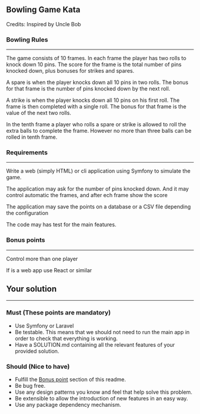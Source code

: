 
## Bowling Game Kata

Credits: Inspired by Uncle Bob

### Bowling Rules
---

The game consists of 10 frames. In each frame the player has two rolls to knock down 10 pins. The score for the frame is the total number of pins knocked down, plus bonuses for strikes and spares.

A spare is when the player knocks down all 10 pins in two rolls. The bonus for that frame is the number of pins knocked down by the next roll.

A strike is when the player knocks down all 10 pins on his first roll. The frame is then completed with a single roll. The bonus for that frame is the value of the next two rolls.

In the tenth frame a player who rolls a spare or strike is allowed to roll the extra balls to complete the frame. However no more than three balls can be rolled in tenth frame.

### Requirements
---

Write a web (simply HTML) or cli application using Symfony to simulate the game.

The application may ask for the number of pins knocked down. And it may control automatic the frames, and after ech frame show the score

The application may save the points  on a database or a CSV file depending the configuration

The code may has test for the main features.

### Bonus points
---
Control more than one player

If is a web app use React or similar


## Your solution
---

### Must (These points are mandatory)

- Use Symfony or Laravel
- Be testable. This means that we should not need to run the main app in order to check that everything is working.
- Have a SOLUTION.md containing all the relevant features of your provided solution.

### Should (Nice to have)

- Fulfill the [Bonus point](#bonus-point) section of this readme.
- Be bug free.
- Use any design patterns you know and feel that help solve this problem.
- Be extensible to allow the introduction of new features in an easy way.
- Use any package dependency mechanism.
